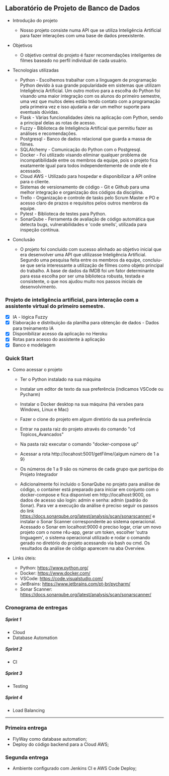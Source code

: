 ## Laboratório de Projeto de Banco de Dados

- Introdução do projeto

  - Nosso projeto consiste numa API que se utiliza Inteligência Artificial para fazer interações com uma base de dados preexistente.

- Objetivos

  - O objetivo central do projeto é fazer recomendações inteligentes de filmes baseado no perfil individual de cada usuário.

- Tecnologias utilizadas

  - Python - Escolhemos trabalhar com a linguagem de programação Python devido à sua grande popularidade em sistemas que utilizam Inteligência Artificial. Um outro motivo para a escolha do Python foi visando uma maior integração com os alunos do primeiro semestre, uma vez que muitos deles estão tendo contato com a programação pela primeira vez e isso ajudaria a dar um melhor suporte para eventuais dúvidas.
  - Flask - Várias funcionalidades úteis na aplicação com Python, sendo a principal delas as rotas de acesso.
  - Fuzzy - Biblioteca de Inteligência Artificial que permitiu fazer as análises e recomendações.
  - Postgresql - Banco de dados relacional que guarda a massa de filmes.
  - SQLAlchemy - Comunicação do Python com o Postgresql.
  - Docker - Foi utilizado visando eliminar qualquer problema de incompatibilidade entre os membros da equipe, pois o projeto fica exatamente igual para todos independentemente de onde ele é acessado.
  - Cloud AWS - Utilizado para hospedar e disponibilizar a API online para o cliente.
  - Sistemas de versionamento de código - Git e Github para uma melhor integração e organização dos códigos da disciplina.
  - Trello - Organização e controle de tasks pelo Scrum Master e PO e acesso claro de prazos e requisitos pelos outros membros da equipe.
  - Pytest - Biblioteca de testes para Python.
  - SonarQube - Ferramenta de avaliação de código automática que detecta bugs, vulnerabilidades e 'code smells', utilizada para inspeção contínua.

- Conclusão

  - O projeto foi concluído com sucesso alinhado ao objetivo inicial que era desenvolver uma API que utilizasse Inteligência Artificial. Segundo uma pesquisa feita entre os membros da equipe, concluiu-se que seria interessante a utilização de filmes como objeto principal do trabalho. A base de dados da IMDB foi um fator determinante para essa escolha por ser uma biblioteca robusta, testada e consistente, o que nos ajudou muito nos passos iniciais de desenvolvimento.

### Projeto de inteligência artificial, para interação com a assistente virtual do primeiro semestre.

- [x] IA - lógica Fuzzy
- [x] Elaboração e distribuição da planilha para obtenção de dados - Dados para treinamento IA
- [x] Disponibilizar acesso da aplicação no Heroku
- [x] Rotas para acesso do assistente à aplicação
- [x] Banco e modelagem

### Quick Start

- Como acessar o projeto

  - Ter o Python instalado na sua máquina
  - Instalar um editor de texto da sua preferência (indicamos VSCode ou Pycharm)
  - Instalar o Docker desktop na sua máquina (há versões para Windows, Linux e Mac)
  - Fazer o clone do projeto em algum diretório da sua preferência
  - Entrar na pasta raiz do projeto através do comando "cd Topicos_Avancados"
  - Na pasta raiz executar o comando "docker-compose up"
  - Acessar a rota http://locahost:5001/getFilme/{algum número de 1 a 9}
  - Os números de 1 a 9 são os números de cada grupo que participa do Projeto Integrador
  
  - Adicionalmente foi incluído o SonarQube no projeto para análise de código, o container está preparado para iniciar em conjunto com o docker-compose e fica disponível em http://localhost:9000, os dados de acesso são login: admin e senha: admin (padrão do Sonar). Para ver a execução da análise é preciso seguir os passos do link https://docs.sonarqube.org/latest/analysis/scan/sonarscanner/ e instalar o Sonar Scanner correspondente ao sistema operacional.
  Acessado o Sonar em localhost:9000 é preciso logar, criar um novo projeto com o nome r4u-app, gerar um token, escolher 'outra linguagem', o sistema operacional utilizado e rodar o comando gerado no diretório do projeto acessando via bash ou cmd.
  Os resultados da análise de código aparecem na aba Overview.

- Links úteis:
  - Python: https://www.python.org/
  - Docker: https://www.docker.com/
  - VSCode: https://code.visualstudio.com/
  - JetBrains: https://www.jetbrains.com/pt-br/pycharm/
  - Sonar Scanner: https://docs.sonarqube.org/latest/analysis/scan/sonarscanner/

### Cronograma de entregas

##### Sprint 1
- Cloud
- Database Automation

##### Sprint 2
- CI

##### Sprint 3
- Testing

##### Sprint 4
- Load Balancing

------------



### Primeira entrega

- FlyWay como database automation;
- Deploy do código backend para a Cloud AWS;

### Segunda entrega

- Ambiente configurado com Jenkins CI e AWS Code Deploy;
